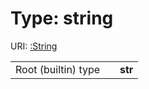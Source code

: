 
# Type: string




URI: [:String](http://example.org/sample/example1/String)

|  |  |  |
| --- | --- | --- |
| Root (builtin) type | | **str** |
